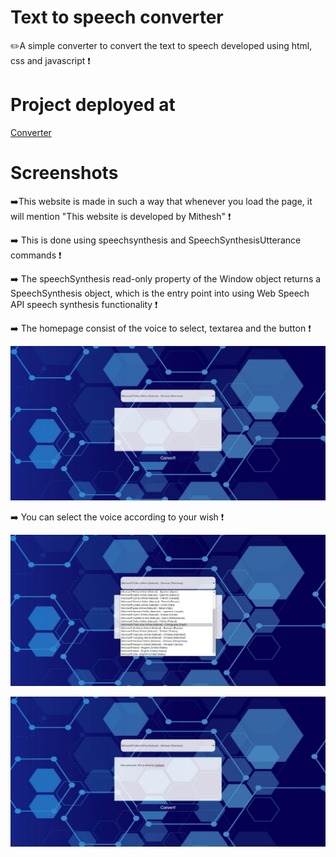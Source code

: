# Text to speech converter

✏️A simple converter to convert the text to speech developed using html, css and javascript ❗
 
# Project deployed at

<a href="https://mithesh14.github.io/Github-profile/">Converter</a>

# Screenshots 

➡️This website is made in such a way that whenever you load the page, it will mention "This website is developed by Mithesh"  ❗

➡️ This is done using speechsynthesis and SpeechSynthesisUtterance commands ❗

➡️ The speechSynthesis read-only property of the Window object returns a SpeechSynthesis object, which is the entry point into using Web Speech API speech synthesis functionality  ❗

➡️ The homepage consist of the voice to select, textarea and the button ❗ 

![screenshots](https://github.com/Mithesh14/text-to-speech-converter/blob/main/images/image1.jpg)

➡️ You can select the voice according to your wish ❗

![screenshots](https://github.com/Mithesh14/text-to-speech-converter/blob/main/images/image2.png)

![screenshots](https://github.com/Mithesh14/text-to-speech-converter/blob/main/images/image3.png)

